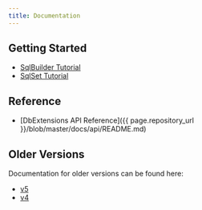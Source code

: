 ```yaml
---
title: Documentation
---
```


Getting Started
---------------
- [SqlBuilder Tutorial](SqlBuilder.html)
- [SqlSet Tutorial](SqlSet.html)

Reference
---------
- [DbExtensions API Reference]({{ page.repository_url }}/blob/master/docs/api/README.md)

Older Versions
--------------
Documentation for older versions can be found here:

- [v5](/blob/v5/docs/api/README.md)
- [v4](/blob/v4/docs/api/README.md)
